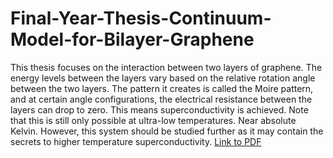 # Final-Year-Thesis-Continuum-Model-for-Bilayer-Graphene

This thesis focuses on the interaction between two layers of graphene. The energy levels between the layers vary based on the relative rotation angle between the two layers.
The pattern it creates is called the Moire pattern, and at certain angle configurations, the electrical resistance between the layers can drop to zero. 
This means superconductivity is achieved. Note that this is still only possible at ultra-low temperatures. Near absolute Kelvin. However, this system should be 
studied further as it may contain the secrets to higher temperature superconductivity. 
[Link to PDF](/Final%Year%Thesis%Itgel%Ganbold%18407654.pdf)

